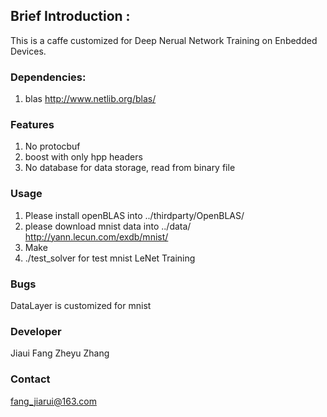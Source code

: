 ## Brief Introduction :
This is a caffe customized for Deep Nerual Network Training on Enbedded Devices.

### Dependencies:
1. blas
http://www.netlib.org/blas/

### Features
1. No protocbuf
2. boost with only hpp headers
3. No database for data storage, read from binary file

### Usage
1. Please install openBLAS into 
../thirdparty/OpenBLAS/
2. please download mnist data into ../data/
http://yann.lecun.com/exdb/mnist/
2. Make
3. ./test_solver for test mnist LeNet Training

### Bugs
DataLayer is customized for mnist

### Developer
Jiaui Fang
Zheyu Zhang

### Contact
fang_jiarui@163.com

